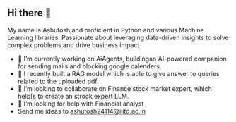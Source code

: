 ## Hi there 👋

My name is Ashutosh,and proficient in Python and various Machine Learning libraries. Passionate about leveraging data-driven insights to solve complex problems and drive business impact

- 🔭 I’m currently working on AiAgents, buildingan AI-powered companion for sending mails and blocking google calenders.
- 🌱 I recently built a RAG model which is able to give answer to queries related to the uploaded pdf.
- 👯 I’m looking to collaborate on Finance stock market expert, which help[s to create an strock expert LLM.
- 🤔 I’m looking for help with Financial analyst
 - Send me ideas to ashutosh24114@iiitd.ac.in

<!--
**ashutoshmajhi/ashutoshmajhi** is a ✨ _special_ ✨ repository because its `README.md` (this file) appears on your GitHub profile.

Here are some ideas to get you started:

- 🔭 I’m currently working on ...
- 🌱 I’m currently learning ...
- 👯 I’m looking to collaborate on ...
- 🤔 I’m looking for help with ...
- 💬 Ask me about ...
- 📫 How to reach me: ...
- 😄 Pronouns: ...
- ⚡ Fun fact: ...
-->
